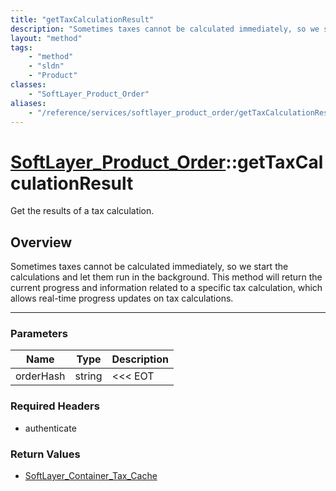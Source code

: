 ```yaml
---
title: "getTaxCalculationResult"
description: "Sometimes taxes cannot be calculated immediately, so we start the calculations and let them run in the background. This... "
layout: "method"
tags:
    - "method"
    - "sldn"
    - "Product"
classes:
    - "SoftLayer_Product_Order"
aliases:
    - "/reference/services/softlayer_product_order/getTaxCalculationResult"
---
```

# [SoftLayer_Product_Order](/reference/services/SoftLayer_Product_Order)::getTaxCalculationResult

Get the results of a tax calculation.


## Overview 
Sometimes taxes cannot be calculated immediately, so we start the calculations and let them run in the background. This method will return the current progress and information related to a specific tax calculation, which allows real-time progress updates on tax calculations. 

-----

### Parameters 
|Name | Type | Description |
| --- | --- | --- |
|orderHash| string| <<< EOT|


### Required Headers
* authenticate


### Return Values
* <a href='/reference/datatypes/SoftLayer_Container_Tax_Cache'>SoftLayer_Container_Tax_Cache </a>




